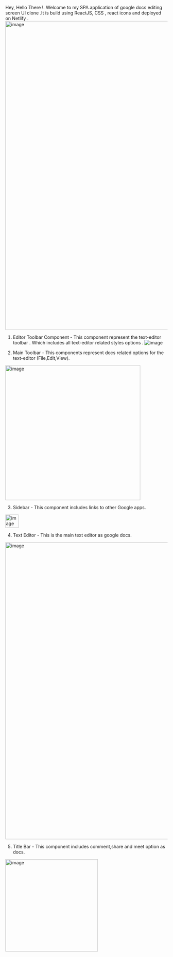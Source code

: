 Hey, Hello There !. Welcome to my SPA application of google docs editing screen UI clone .It is build using ReactJS, CSS , react icons and deployed on Netlify .
<img width="960" alt="image" src="https://github.com/prathamsm7/mercor-assignment/assets/79472183/773983e6-aa31-494f-92e4-4ba46e1d111c">

1. Editor Toolbar Component - This component represent the text-editor toolbar . Which includes all text-editor related styles options .
![image](https://github.com/prathamsm7/mercor-assignment/assets/79472183/2ca54ae9-7016-42d9-9c4d-cb1fb5985b61)

2. Main Toolbar - This components represent docs related options for the text-editor (File,Edit,View).
<img width="419" alt="image" src="https://github.com/prathamsm7/mercor-assignment/assets/79472183/6eae9edb-8c3d-44c4-a363-9cc63c9b49d7">

3. Sidebar - This component includes links to other Google apps.
<img width="41" alt="image" src="https://github.com/prathamsm7/mercor-assignment/assets/79472183/c282a4dc-43be-4140-b8f7-b84b02e3c2a6">

4. Text Editor - This is the main text editor as google docs.
<img width="923" alt="image" src="https://github.com/prathamsm7/mercor-assignment/assets/79472183/551dfcd9-696d-4425-9cc2-59cd9dcb165f">

5. Title Bar - This component includes comment,share and meet option as docs.
<img width="287" alt="image" src="https://github.com/prathamsm7/mercor-assignment/assets/79472183/10e760bd-e89a-46ee-b3d4-052ee320945f">


